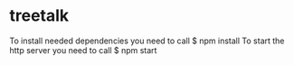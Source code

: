 # treetalk

To install needed dependencies you need to call $ npm install
To start the http server you need to call $ npm start
